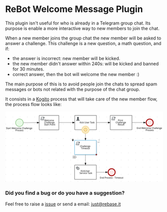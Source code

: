 # ReBot Welcome Message Plugin

This plugin isn't useful for who is already in a Telegram group chat.
Its purpose is enable a more interactive way to new members to join the chat.

When a new member joins the group chat the new member will be asked to answer a challenge.
This challenge is a new question, a math question, and if:

 - the answer is incorrect: new member will be kicked.
 - the new member didn't answer within 240s: will be kicked and banned for 30 minutes.
 - correct answer, then the bot will welcome the new member :)

The main purpose of this is to avoid people join the chats to spread spam messages or bots not related with the purpose
of the chat group.

It consists in a [Kogito](https://kogito.kie.org/) process that will take care of the new member flow, the process flow looks like:

![kogito-process](kogito-process.png)

### Did you find a bug or do you have a suggestion?
Feel free to raise a [issue](https://github.com/rebase-it/rebot/issues/new) or send a email: just@rebase.it
